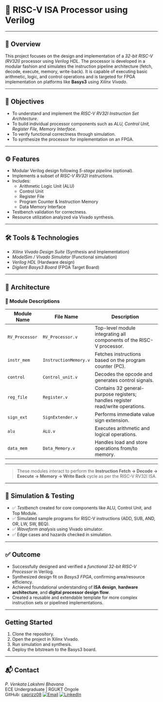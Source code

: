 # 🚀 RISC-V ISA Processor using Verilog

---

## 📌 Overview
This project focuses on the design and implementation of a *32-bit RISC-V (RV32I)* processor using *Verilog HDL*. The processor is developed in a modular fashion and simulates the instruction pipeline architecture (fetch, decode, execute, memory, write-back). It is capable of executing basic arithmetic, logic, and control operations and is targeted for FPGA implementation on platforms like **Basys3** using *Xilinx Vivado*.

---

## 🎯 Objectives
- To understand and implement the *RISC-V RV32I Instruction Set Architecture*.
- To build individual processor components such as *ALU, Control Unit, Register File, Memory Interface*.
- To verify functional correctness through simulation.
- To synthesize the processor for implementation on an FPGA.

---

## ⚙️ Features
- Modular Verilog design following *5-stage pipeline* (optional).
- Implements a subset of *RISC-V RV32I* instructions.
- Includes:
  - Arithmetic Logic Unit (ALU)
  - Control Unit
  - Register File
  - Program Counter & Instruction Memory
  - Data Memory Interface
- Testbench validation for correctness.
- Resource utilization analyzed via Vivado synthesis.

---

## 🛠 Tools & Technologies
- *Xilinx Vivado Design Suite* (Synthesis and Implementation)
- *ModelSim / Vivado Simulator* (Functional simulation)
- *Verilog HDL* (Hardware design)
- *Digilent Basys3 Board* (FPGA Target Board)

---

## 🧠 Architecture
### 🔧 Module Descriptions

| Module Name        | File Name               | Description |
|--------------------|--------------------------|-------------|
| `RV_Processor`      | `RV_Processor.v`         | Top-level module integrating all components of the RISC-V processor. |
| `instr_mem`         | `InstructionMemory.v`    | Fetches instructions based on the program counter (PC). |
| `control`           | `Control_unit.v`         | Decodes the opcode and generates control signals. |
| `reg_file`          | `Register.v`             | Contains 32 general-purpose registers; handles register read/write operations. |
| `sign_ext`          | `SignExtender.v`         | Performs immediate value sign extension. |
| `alu`              | `ALU.v`                  | Executes arithmetic and logical operations. |
| `data_mem`         | `Data_Memory.v`          | Handles load and store operations from/to memory. |

---

> These modules interact to perform the **Instruction Fetch → Decode → Execute → Memory → Write Back** cycle as per the RISC-V RV32I ISA.
         
---

## 🧪 Simulation & Testing
- ✅ *Testbench* created for core components like ALU, Control Unit, and Top Module.
- ✅ Simulated sample programs for RISC-V instructions (ADD, SUB, AND, OR, LW, SW, BEQ).
- ✅ *Waveform analysis* using Vivado simulator.
- ✅ Edge cases and hazards checked in simulation.

---

## ✅ Outcome
- Successfully designed and verified a *functional 32-bit RISC-V Processor* in Verilog.
- Synthesized design fit on *Basys3 FPGA*, confirming area/resource efficiency.
- Achieved foundational understanding of **ISA design**, **hardware architecture**, and **digital processor design flow**.
- Created a reusable and extendable template for more complex instruction sets or pipelined implementations.

---

## Getting Started
1. Clone the repository.
2. Open the project in Xilinx Vivado.
3. Run simulation and synthesis.
4. Deploy the bitstream to the Basys3 board.

---

## 📬 Contact
*P. Venkata Lakshmi Bhavana*  
ECE Undergraduate | RGUKT Ongole  
GitHub: [caprizz08](https://github.com/caprizz08)
[![Email](https://img.shields.io/badge/Email-bhavanapuckakayala@gmail.com-blue?logo=gmail&logoColor=white)](mailto:bhavanapuckakayala@gmail.com)
[![LinkedIn](https://img.shields.io/badge/LinkedIn-View_Profile-blue?logo=linkedin)](https://surl.li/cftmdh)
